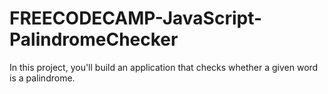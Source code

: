 # FREECODECAMP-JavaScript-PalindromeChecker
In this project, you'll build an application that checks whether a given word is a palindrome.
